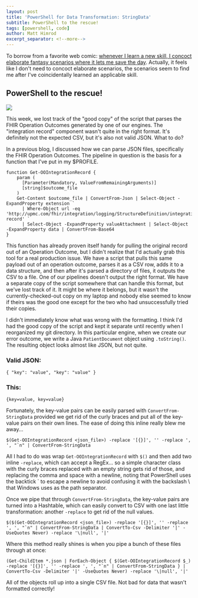 ```yaml
---
layout: post
title: 'PowerShell for Data Transformation: StringData'
subtitle: PowerShell to the rescue!
tags: [powershell, code]
author: Matt Himrod
excerpt_separator: <!--more-->
---
```


To borrow from a favorite web comic: [whenever I learn a new skill, I concoct elaborate fantasy scenarios where it lets me save the day](https://xkcd.com/208). Actually, it feels like I don't need to concoct elaborate scenarios, the scenarios seem to find me after I've coincidentally learned an applicable skill.
<!--more-->

## PowerShell to the rescue!

![](https://imgs.xkcd.com/comics/regular_expressions.png)

This week, we lost track of the "good copy" of the script that parses the FHIR Operation Outcomes generated by one of our engines. The "integration record" component wasn't quite in the right format. It's definitely not the expected CSV, but it's also not valid JSON. What to do?

In a previous blog, I discussed how we can parse JSON files, specifically the FHIR Operation Outcomes. The pipeline in question is the basis for a function that I've put in my $PROFILE. 

```
function Get-OOIntegrationRecord {
    param (
      [Parameter(Mandatory, ValueFromRemainingArguments)]
      [string]$outcome_file
    )
    Get-Content $outcome_file | ConvertFrom-Json | Select-Object -ExpandProperty extension `
      | Where-Object url -eq 'http://upmc.com/fhir/integration/logging/StructureDefinition/integration-record' `
      | Select-Object -ExpandProperty valueAttachment | Select-Object -ExpandProperty data | ConvertFrom-Base64
}
```

This function has already proven itself handy for pulling the original record out of an Operation Outcome, but I didn't realize that I'd actually grab this tool for a real production issue. We have a script that pulls this same payload out of an operation outcome, parses it as a CSV row, adds it to a data structure, and then after it's parsed a directory of files, it outputs the CSV to a file. One of our pipelines doesn't output the right format. We have a separate copy of the script somewhere that can handle this format, but we've lost track of it. It might be where it belongs, but it wasn't the currently-checked-out copy on my laptop and nobody else seemed to know if theirs was the good one except for the two who had unsuccessfully tried their copies.

I didn't immediately know what was wrong with the formatting. I think I'd had the good copy of the script and kept it separate until recently when I reorganized my git directory. In this particular engine, when we create our error outcome, we write a Java `PatientDocument` object using `.toString()`. The resulting object looks almost like JSON, but not quite. 

### Valid JSON:

```
{ "key": "value", "key": "value" }
```

### This:

```
{key=value, key=value}
```

Fortunately, the key-value pairs can be easily parsed with `ConvertFrom-StringData` provided we get rid of the curly braces and put all of the key-value pairs on their own lines. The ease of doing this inline really blew me away...

```
$(Get-OOIntegrationRecord <json_file>) -replace '[{}]', '' -replace ', ', "`n" | ConvertFrom-StringData
```

All I had to do was wrap `Get-OOIntegrationRecord` with `$()` and then add two inline `-replace`, which can accept a RegEx... so a simple character class with the curly braces replaced with an empty string gets rid of those, and replacing the comma and space with a newline, noting that PowerShell uses the backtick ` to escape a newline to avoid confusing it with the backslash \ that Windows uses as the path separator.

Once we pipe that through `ConvertFrom-StringData`, the key-value pairs are turned into a Hashtable, which can easily convert to CSV with one last little transformation: another `-replace` to get rid of the null values.

```
$($(Get-OOIntegrationRecord <json_file>) -replace '[{}]', '' -replace ', ', "`n" | ConvertFrom-StringData | ConvertTo-Csv -Delimiter '|' -UseQuotes Never) -replace '\|null', '|'
```

Where this method really shines is when you pipe a bunch of these files through at once:

```
(Get-ChildItem *.json | ForEach-Object { $(Get-OOIntegrationRecord $_) -replace '[{}]', '' -replace ', ', "`n" | ConvertFrom-StringData } | ConvertTo-Csv -Delimiter '|' -UseQuotes Never) -replace '\|null', '|'
```

All of the objects roll up into a single CSV file. Not bad for data that wasn't formatted correctly!